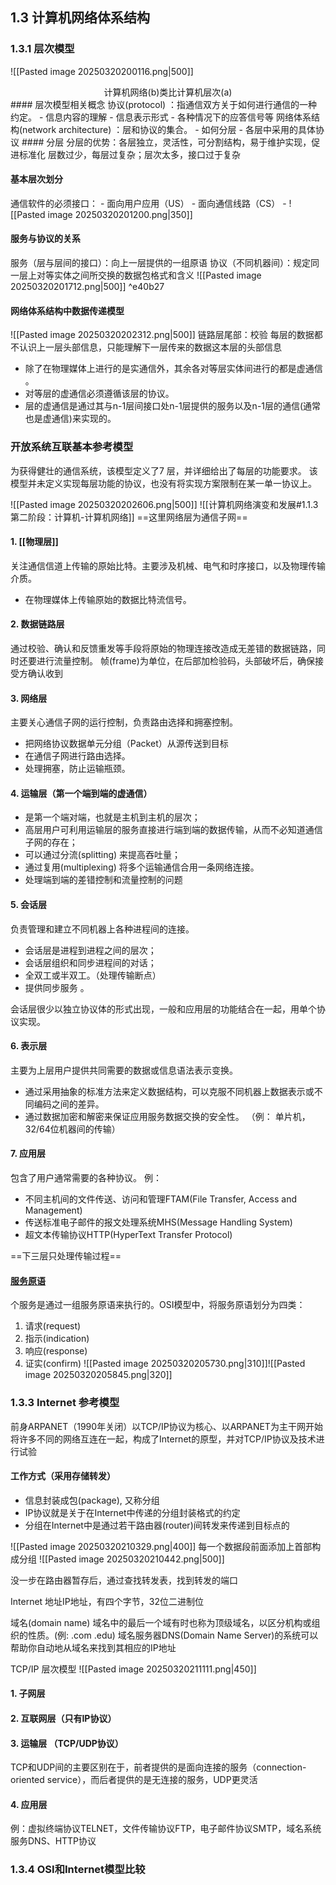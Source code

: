 ## 1.3 计算机网络体系结构
### 1.3.1 层次模型
![[Pasted image 20250320200116.png|500]]
<center>计算机网络(b)类比计算机层次(a)</center>
#### 层次模型相关概念
协议(protocol) ：指通信双方关于如何进行通信的一种约定。
- 信息内容的理解
- 信息表示形式
- 各种情况下的应答信号等
网络体系结构(network architecture) ：层和协议的集合。
- 如何分层
- 各层中采用的具体协议
#### 分层
分层的优势：各层独立，灵活性，可分割结构，易于维护实现，促进标准化
层数过少，每层过复杂；层次太多，接口过于复杂

#### 基本层次划分
 通信软件的必须接口：
	- 面向用户应用（US）
	- 面向通信线路（CS）
	- ![[Pasted image 20250320201200.png|350]]

#### 服务与协议的关系
服务（层与层间的接口）：向上一层提供的一组原语
协议（不同机器间）：规定同一层上对等实体之间所交换的数据包格式和含义
![[Pasted image 20250320201712.png|500]] ^e40b27

#### 网络体系结构中数据传递模型
![[Pasted image 20250320202312.png|500]]
链路层尾部：校验
每层的数据都不认识上一层头部信息，只能理解下一层传来的数据这本层的头部信息


- 除了在物理媒体上进行的是实通信外，其余各对等层实体间进行的都是虚通信 。
- 对等层的虚通信必须遵循该层的协议。
- 层的虚通信是通过其与n-1层间接口处n-1层提供的服务以及n-1层的通信(通常也是虚通信)来实现的。

### 开放系统互联基本参考模型
为获得健壮的通信系统，该模型定义了7 层，并详细给出了每层的功能要求。
该模型并未定义实现每层功能的协议，也没有将实现方案限制在某一单一协议上。

![[Pasted image 20250320202606.png|500]]
![[计算机网络演变和发展#1.1.3 第二阶段：计算机-计算机网络]]
==这里网络层为通信子网==

#### 1. [[物理层]]
关注通信信道上传输的原始比特。主要涉及机械、电气和时序接口，以及物理传输介质。
- 在物理媒体上传输原始的数据比特流信号。

#### 2. 数据链路层
通过校验、确认和反馈重发等手段将原始的物理连接改造成无差错的数据链路，同时还要进行流量控制。 帧(frame)为单位，在后部加检验码，头部破坏后，确保接受方确认收到

#### 3. 网络层
主要关心通信子网的运行控制，负责路由选择和拥塞控制。
- 把网络协议数据单元分组（Packet）从源传送到目标
- 在通信子网进行路由选择。
- 处理拥塞，防止运输瓶颈。

#### 4. 运输层（第一个端到端的虚通信）
- 是第一个端对端，也就是主机到主机的层次；
- 高层用户可利用运输层的服务直接进行端到端的数据传输，从而不必知道通信子网的存在；
- 可以通过分流(splitting) 来提高吞吐量；
- 通过复用(multiplexing) 将多个运输通信合用一条网络连接。
- 处理端到端的差错控制和流量控制的问题

#### 5. 会话层
负责管理和建立不同机器上各种进程间的连接。
- 会话层是进程到进程之间的层次；
- 会话层组织和同步进程间的对话；
- 全双工或半双工。（处理传输断点）
- 提供同步服务 。

会话层很少以独立协议体的形式出现，一般和应用层的功能结合在一起，用单个协议实现。

#### 6. 表示层
主要为上层用户提供共同需要的数据或信息语法表示变换。
- 通过采用抽象的标准方法来定义数据结构，可以克服不同机器上数据表示或不同编码之间的差异。
- 通过数据加密和解密来保证应用服务数据交换的安全性。
（例： 单片机，32/64位机器间的传输）

#### 7. 应用层
包含了用户通常需要的各种协议。
例：
- 不同主机间的文件传送、访问和管理FTAM(File Transfer, Access and Management)
- 传送标准电子邮件的报文处理系统MHS(Message Handling System)
- 超文本传输协议HTTP(HyperText Transfer Protocol)

==下三层只处理传输过程==

#### [服务原语](#^e40b27)
个服务是通过一组服务原语来执行的。OSI模型中，将服务原语划分为四类：
1. 请求(request)
2. 指示(indication)
3. 响应(response)
4. 证实(confirm)
![[Pasted image 20250320205730.png|310]]![[Pasted image 20250320205845.png|320]]

### 1.3.3 Internet 参考模型
前身ARPANET（1990年关闭）以TCP/IP协议为核心、以ARPANET为主干网开始将许多不同的网络互连在一起，构成了Internet的原型，并对TCP/IP协议及技术进行试验

#### 工作方式（采用存储转发）
- 信息封装成包(package), 又称分组
- IP协议就是关于在Internet中传递的分组封装格式的约定
- 分组在Internet中是通过若干路由器(router)间转发来传递到目标点的

![[Pasted image 20250320210329.png|400]]
每一个数据段前面添加上首部构成分组
![[Pasted image 20250320210442.png|500]]

没一步在路由器暂存后，通过查找转发表，找到转发的端口

Internet 地址IP地址，有四个字节，32位二进制位

域名(domain name)
域名中的最后一个域有时也称为顶级域名，以区分机构或组织的性质。(例: .com .edu)
域名服务器DNS(Domain Name Server)的系统可以帮助你自动地从域名来找到其相应的IP地址

TCP/IP 层次模型
![[Pasted image 20250320211111.png|450]]

#### 1. 子网层
#### 2. 互联网层（只有IP协议）
#### 3. 运输层 （TCP/UDP协议）

TCP和UDP间的主要区别在于，前者提供的是面向连接的服务（connection-oriented service），而后者提供的是无连接的服务，UDP更灵活
#### 4. 应用层
例：虚拟终端协议TELNET，文件传输协议FTP，电子邮件协议SMTP，域名系统服务DNS、HTTP协议

### 1.3.4 OSI和Internet模型比较


